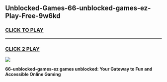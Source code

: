 
## Unblocked-Games-66-unblocked-games-ez-Play-Free-9w6kd
<h3>
<a href="https://premium76.site?title=66-unblocked-games-ez&ref=15A">CLICK TO PLAY</a></h3>
<hr>

<h3>
<a href="https://premium76.site?title=66-unblocked-games-ez&ref=15A">CLICK 2 PLAY</a>
  
</h3>

<a href="https://premium76.site?title=66-unblocked-games-ez&ref=15A"><img src="https://clearcache.store/games.png"></a>


**66-unblocked-games-ez games unblocked: Your Gateway to Fun and Accessible Online Gaming**
